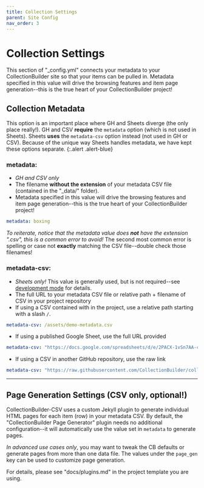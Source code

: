 ```yaml
---
title: Collection Settings
parent: Site Config
nav_order: 3
---
```


# Collection Settings

This section of "_config.yml" connects your metadata to your CollectionBuilder site so that your items can be pulled in.
Metadata specified in this value will drive the browsing features and item page generation--this is the true heart of your CollectionBuilder project!

## Collection Metadata

This option is an important place where GH and Sheets diverge (the only place really!).
GH and CSV **require** the `metadata` option (which is not used in Sheets). 
Sheets **uses** the `metadata-csv` option instead (not used in GH or CSV).
Because of the unique way Sheets handles metadata, we have kept these options separate.
{:.alert .alert-blue}

### metadata: 

- *GH and CSV only*
- The filename **without the extension** of your metadata CSV file (contained in the "_data/" folder).
- Metadata specified in this value will drive the browsing features and item page generation--this is the true heart of your CollectionBuilder project!
```yaml
metadata: boxing
```

*To reiterate, notice that the metadata value does **not** have the extension ".csv", this is a common error to avoid!*
The second most common error is spelling or case not **exactly** matching the CSV file--double check those filenames! 

### metadata-csv: 

- *Sheets only!* This value is generally used, but is not required--see [development mode](/docs/config/additional/#development-mode-sheets-only) for details.
- The full URL to your metadata CSV file or relative path + filename of CSV in your project repository 
- If using a CSV contained with in the project, use a relative path starting with a slash `/`.
```yaml
metadata-csv: /assets/demo-metadata.csv
```
- If using a published Google Sheet, use the full URL provided
```yaml
metadata-csv: "https://docs.google.com/spreadsheets/d/e/2PACX-1vSn7AA-cbsXT3_nNUGftc1ab-CKXOJHMQCIENeR9NHElbyI9_qA99o0-HNZdG04v-M2_N21bUe_krQQ/pub?output=csv"
```
- If using a CSV in another GitHub repository, use the raw link
```yaml 
metadata-csv: "https://raw.githubusercontent.com/CollectionBuilder/collectionbuilder-sample-data/main/psychiana_cbdemo_gh.csv"
```

------

## Page Generation Settings (CSV only, optional!)

CollectionBuilder-CSV uses a custom Jekyll plugin to generate individual HTML pages for each item (row) in your metadata CSV.
By default, the "CollectionBuilder Page Generator" plugin needs no additional configuration--it will automatically use the value set in `metadata` to generate pages.

*In advanced use cases only*, you may want to tweak the CB defaults or generate pages from more than one data file. 
The values under the `page_gen` key can be used to customize page generation. 

For details, please see "docs/plugins.md" in the project template you are using.
